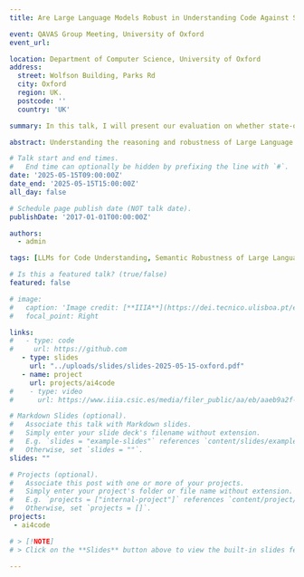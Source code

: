 ```yaml
---
title: Are Large Language Models Robust in Understanding Code Against Semantics-Preserving Mutations?

event: QAVAS Group Meeting, University of Oxford
event_url: 

location: Department of Computer Science, University of Oxford
address:
  street: Wolfson Building, Parks Rd
  city: Oxford
  region: UK.
  postcode: ''
  country: 'UK'

summary: In this talk, I will present our evaluation on whether state-of-the-art LLMs with up to 8B parameters can reason about Python programs or are simply guessing.

abstract: Understanding the reasoning and robustness of Large Language Models (LLMs) is critical for their reliable use in programming tasks. While recent studies have assessed LLMs' ability to predict program outputs, most focus solely on the accuracy of those predictions, without evaluating the reasoning behind them. Moreover, it has been observed on mathematical reasoning tasks that LLMs can arrive at correct answers through flawed logic, raising concerns about similar issues in code understanding. In this work, we evaluate whether state-of-the-art LLMs with up to 8B parameters can reason about Python programs or are simply guessing. We apply five semantics-preserving code mutations, renaming variables, mirroring comparison expressions, swapping if-else branches, converting for loops to while, and loop unrolling. These mutations maintain program semantics while altering its syntax. We evaluated six LLMs and performed a human expert analysis using LiveCodeBench to assess whether the correct predictions are based on sound reasoning. We also evaluated prediction stability across different code mutations on LiveCodeBench and CruxEval. Our findings show that some LLMs, such as Llama3.2, produce correct predictions based on flawed reasoning in up to 61% of cases. Furthermore, LLMs often change predictions in response to our code mutations, indicating limited robustness in their semantic understanding.

# Talk start and end times.
#   End time can optionally be hidden by prefixing the line with `#`.
date: '2025-05-15T09:00:00Z'
date_end: '2025-05-15T15:00:00Z'
all_day: false

# Schedule page publish date (NOT talk date).
publishDate: '2017-01-01T00:00:00Z'

authors:
  - admin

tags: [LLMs for Code Understanding, Semantic Robustness of Large Language Models, Code Mutations, AI4SE]

# Is this a featured talk? (true/false)
featured: false

# image:
#   caption: 'Image credit: [**IIIA**](https://dei.tecnico.ulisboa.pt/en/events/dei-wed/wednesdaysdei-talks-10-09-2025)'
#   focal_point: Right

links:
#   - type: code
#     url: https://github.com
   - type: slides
     url: "../uploads/slides/slides-2025-05-15-oxford.pdf"
   - name: project
     url: projects/ai4code
#    - type: video
#      url: https://www.iiia.csic.es/media/filer_public/aa/eb/aaeb9a2f-e77c-40c9-92d5-2c870da1de59/250623-seminari-pedroorvalho.mp4

# Markdown Slides (optional).
#   Associate this talk with Markdown slides.
#   Simply enter your slide deck's filename without extension.
#   E.g. `slides = "example-slides"` references `content/slides/example-slides.md`.
#   Otherwise, set `slides = ""`.
slides: ""

# Projects (optional).
#   Associate this post with one or more of your projects.
#   Simply enter your project's folder or file name without extension.
#   E.g. `projects = ["internal-project"]` references `content/project/deep-learning/index.md`.
#   Otherwise, set `projects = []`.
projects:
 - ai4code

# > [!NOTE]
# > Click on the **Slides** button above to view the built-in slides feature.

---
```




